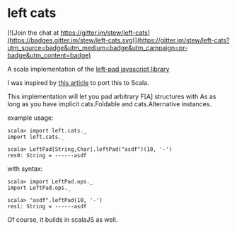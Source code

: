 left cats
=========

[![Join the chat at https://gitter.im/stew/left-cats](https://badges.gitter.im/stew/left-cats.svg)](https://gitter.im/stew/left-cats?utm_source=badge&utm_medium=badge&utm_campaign=pr-badge&utm_content=badge)

A scala implementation of the [left-pad javascript library](https://www.npmjs.com/package/left-pad)

I was inspired by [this article](http://arstechnica.com/information-technology/2016/03/rage-quit-coder-unpublished-17-lines-of-javascript-and-broke-the-internet/) to port this to Scala.

This implementation will let you pad arbitrary F[A] structures with As
as long as you have implicit cats.Foldable and cats.Alternative instances.

example usage:

    scala> import left.cats._
    import left.cats._

    scala> LeftPad[String,Char].leftPad("asdf")(10, '-')
    res0: String = ------asdf

with syntax:

    scala> import LeftPad.ops._
    import LeftPad.ops._

    scala> "asdf".leftPad(10, '-')
    res1: String = ------asdf

Of course, it builds in scalaJS as well.
